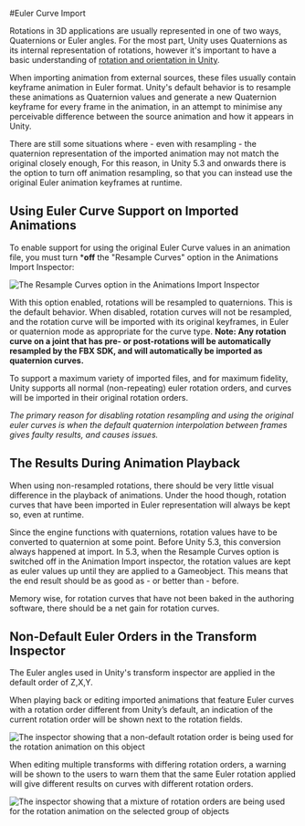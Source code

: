 #Euler Curve Import

Rotations in 3D applications are usually represented in one of two ways, Quaternions or Euler angles. For the most part, Unity uses Quaternions as its internal representation of rotations, however it's important to have a basic understanding of [rotation and orientation in Unity](QuaternionAndEulerRotationsInUnity).

When importing animation from external sources, these files usually contain keyframe animation in Euler format. Unity's default behavior is to resample these animations as Quaternion values and generate a new Quaternion keyframe for every frame in the animation, in an attempt to minimise any perceivable difference between the source animation and how it appears in Unity. 

There are still some situations where - even with resampling - the quaternion representation of the imported animation may not match the original closely enough, For this reason, in Unity 5.3 and onwards there is the option to turn off animation resampling, so that you can instead use the original Euler animation keyframes at runtime.

## Using Euler Curve Support on Imported Animations

To enable support for using the original Euler Curve values in an animation file, you must turn ***off** the "Resample Curves" option in the Animations Import Inspector:

![The Resample Curves option in the Animations Import Inspector](../uploads/Main/AnimationImportResampleRotations.png)

With this option enabled, rotations will be resampled to quaternions. This is the default behavior.
When disabled, rotation curves will not be resampled, and the rotation curve will be imported with its original keyframes, in Euler or quaternion mode as appropriate for the curve type. **Note: Any rotation curve on a joint that has pre- or post-rotations will be automatically resampled by the FBX SDK, and will automatically be imported as quaternion curves.**

To support a maximum variety of imported files, and for maximum fidelity, Unity supports all normal (non-repeating) euler rotation orders, and curves will be imported in their original rotation orders.

*The primary reason for disabling rotation resampling and using the original euler curves is when the default quaternion interpolation between frames gives faulty results, and causes issues.*

## The Results During Animation Playback
When using non-resampled rotations, there should be very little visual difference in the playback of animations. Under the hood though, rotation curves that have been imported in Euler representation will always be kept so, even at runtime. 

Since the engine functions with quaternions, rotation values have to be converted to quaternion at some point. Before Unity 5.3, this conversion always happened at import. In 5.3, when the Resample Curves option is switched off in the Animation Import inspector, the rotation values are kept as euler values up until they are applied to a Gameobject. This means that the end result should be as good as - or better than - before. 

Memory wise, for rotation curves that have not been baked in the authoring software, there should be a net gain for rotation curves.

## Non-Default Euler Orders in the Transform Inspector

The Euler angles used in Unity's transform inspector are applied in the default order of Z,X,Y. 

When playing back or editing imported animations that feature Euler curves with a rotation order different from Unity’s default, an indication of the current rotation order will be shown next to the rotation fields.

![The inspector showing that a non-default rotation order is being used for the rotation animation on this object](../uploads/Main/AnimationEulerAlternateRotationOrderInInspector.png)

When editing multiple transforms with differing rotation orders, a warning will be shown to the users to warn them that the same Euler rotation applied will give different results on curves with different rotation orders.

![The inspector showing that a mixture of rotation orders are being used for the rotation animation on the selected group of objects](../uploads/Main/AnimationEulerMixedRotationOrderInInspector.png)

